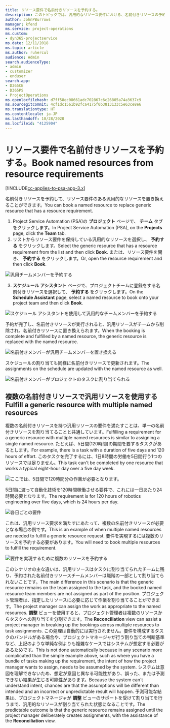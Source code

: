```yaml
---
title: リソース要件で名前付きリソースを予約する。
description: このトピックでは、汎用的なリソース要件における、名前付きリソースの予約について説明します。
author: JohnPBurrows
manager: kfend
ms.service: project-operations
ms.custom:
- dyn365-projectservice
ms.date: 12/11/2018
ms.topic: article
ms.author: ruhercul
audience: Admin
search.audienceType:
- admin
- customizer
- enduser
search.app:
- D365CE
- D365PS
- ProjectOperations
ms.openlocfilehash: d7ff58ec08661adc702867c6c26805a74a3637c9
ms.sourcegitcommit: 4cf1dc1561b92fca4175f0b3813133c5e63ce8e6
ms.translationtype: HT
ms.contentlocale: ja-JP
ms.lasthandoff: 10/28/2020
ms.locfileid: "4125904"
---
```

# <a name="book-named-resources-from-resource-requirements"></a><span data-ttu-id="b3b8a-103">リソース要件で名前付きリソースを予約する。</span><span class="sxs-lookup"><span data-stu-id="b3b8a-103">Book named resources from resource requirements</span></span>

[!INCLUDE[cc-applies-to-psa-app-3.x](../includes/cc-applies-to-psa-app-3x.md)]

<span data-ttu-id="b3b8a-104">名前付きリソースを予約して、リソース要件のある汎用的なリソースを置き換えることができます。</span><span class="sxs-lookup"><span data-stu-id="b3b8a-104">You can book a named resource to replace generic resource that has a resource requirement.</span></span>

1. <span data-ttu-id="b3b8a-105">Project Service Automation (PSA)の **プロジェクト** ページで、 **チーム** タブをクリックします。</span><span class="sxs-lookup"><span data-stu-id="b3b8a-105">In Project Service Automation (PSA), on the **Projects** page, click the **Team** tab.</span></span>
2. <span data-ttu-id="b3b8a-106">リストからリソース要件を保持している汎用的なリソースを選択し、 **予約する** をクリックします。</span><span class="sxs-lookup"><span data-stu-id="b3b8a-106">Select the generic resource that has a resource requirement from the list and then click **Book**.</span></span> <span data-ttu-id="b3b8a-107">または、リソース要件を開き、 **予約する** をクリックします。</span><span class="sxs-lookup"><span data-stu-id="b3b8a-107">Or, open the resource requirement and then click **Book**.</span></span>


![汎用チームメンバーを予約する](media/RM-how-to-14.png)


3. <span data-ttu-id="b3b8a-109">**スケジュール アシスタント** ページで、プロジェクトチームに登録をする名前付きリソースを選択して、 **予約する** をクリックします。</span><span class="sxs-lookup"><span data-stu-id="b3b8a-109">On the **Schedule Assistant** page, select a named resource to book onto your project team and then click **Book**.</span></span>

![スケジュール アシスタントを使用して汎用的なチームメンバーを予約する](media/RM-how-to-15.png)

<span data-ttu-id="b3b8a-111">予約が完了し、名前付きリソースが実行されると、汎用リソースがチームから削除され、名前付きリソースに置き換えられます。</span><span class="sxs-lookup"><span data-stu-id="b3b8a-111">When the booking is complete and fulfilled by a named resource, the generic resource is replaced with the named resource.</span></span>

![名前付きメンバーが汎用チームメンバーを置き換える](media/RM-how-to-16.png)

<span data-ttu-id="b3b8a-113">スケジュールの割り当ても同様に名前付きリソースで更新されます。</span><span class="sxs-lookup"><span data-stu-id="b3b8a-113">The assignments on the schedule are updated with the named resource as well.</span></span>

![名前付きメンバーがプロジェクトのタスクに割り当てられる](media/RM-how-to-17.png)

## <a name="fulfill-a-generic-resource-with-multiple-named-resources"></a><span data-ttu-id="b3b8a-115">複数の名前付きリソースで汎用リソースを使用する</span><span class="sxs-lookup"><span data-stu-id="b3b8a-115">Fulfill a generic resource with multiple named resources</span></span>
<span data-ttu-id="b3b8a-116">複数の名前付きリソースを持つ汎用リソースの要件を満たすことは、単一の名前付きリソースを割り当てることと共通しています。</span><span class="sxs-lookup"><span data-stu-id="b3b8a-116">Fulfilling a requirement for a generic resource with multiple named resources is similar to assigning a single named resource.</span></span> <span data-ttu-id="b3b8a-117">たとえば、5日間(120時間)の期間を要するタスクがあるとします。</span><span class="sxs-lookup"><span data-stu-id="b3b8a-117">For example, there is a task with a duration of five days and 120 hours of effort.</span></span> <span data-ttu-id="b3b8a-118">このタスクを完了するには、1日8時間の労働を5日間行う1つのリソースでは足りません。</span><span class="sxs-lookup"><span data-stu-id="b3b8a-118">This task can't be completed by one resource that works a typical eight-hour day over a five day week.</span></span> 

![ここでは、5日間で120時間分の作業が必要となります。](media/RM-how-to-21.png)

<span data-ttu-id="b3b8a-120">5日間に渡って自動化技術を120時間稼働させる要件で、これには一日あたり24時間必要となります。</span><span class="sxs-lookup"><span data-stu-id="b3b8a-120">The requirement is for 120 hours of robotics engineering over five days, which is 24 hours per day.</span></span>

![各日ごとの要件](media/RM-how-to-22.png)

<span data-ttu-id="b3b8a-122">これは、汎用リソース要求を満たすにあたって、複数の名前付きリソースが必要となる場合の例です。</span><span class="sxs-lookup"><span data-stu-id="b3b8a-122">This is an example of when multiple named resources are needed to fulfill a generic resource request.</span></span> <span data-ttu-id="b3b8a-123">要件を実現するには複数のリソースを予約する必要があります。</span><span class="sxs-lookup"><span data-stu-id="b3b8a-123">You will need to book multiple resources to fulfill the requirement.</span></span>

![要件を実現するために複数のリソースを予約する](media/RM-how-to-23.png)

<span data-ttu-id="b3b8a-125">このシナリオの主な違いは、汎用リソースはタスクに割り当てられたチームに残り、予約された名前付きリソースチームメンバーは職階の一部として割り当てられないことです。</span><span class="sxs-lookup"><span data-stu-id="b3b8a-125">The main difference in this scenario is that the generic resource remains on the team assigned to the task, and the booked named resource team members are not assigned as part of the position.</span></span> <span data-ttu-id="b3b8a-126">プロジェクト管理者は、指定したリソースに必要に応じて作業を割り当てることができます。</span><span class="sxs-lookup"><span data-stu-id="b3b8a-126">The project manager can assign the work as appropriate to the named resources.</span></span> <span data-ttu-id="b3b8a-127">**調整** ビューを使用すると、プロジェクト管理者は複数のリソースからタスクへの割り当てを分割できます。</span><span class="sxs-lookup"><span data-stu-id="b3b8a-127">The **Reconciliation** view can assist a project manager in breaking up the bookings across multiple resources to task assignments.</span></span> <span data-ttu-id="b3b8a-128">この処理は自動的には実行されません。要件を構成するタスクのバンドルがある場合や、プロジェクトマネージャが行う割り当ての判断基準など、上記のような単純な例よりも複雑なケースではシステムが想定する必要があるためです。</span><span class="sxs-lookup"><span data-stu-id="b3b8a-128">This is not done automatically because in any scenario more complicated than the simple example above, such as where you have a bundle of tasks making up the requirement, the intent of how the project manager wants to assign, needs to be assumed by the system.</span></span> <span data-ttu-id="b3b8a-129">システムは意図を理解できないため、想定が意図と異なる可能性があり、誤った、または予測できない結果が生じる可能性があります。</span><span class="sxs-lookup"><span data-stu-id="b3b8a-129">Because the system can't understand intent, chances are that the assumptions will be different than intended and an incorrect or unpredictable result will happen.</span></span> <span data-ttu-id="b3b8a-130">予測可能な結果は、プロジェクトマネージャが **調整** ビューのサポートを受けて割り当てを行うまで、汎用的なリソースが割り当てられた状態になることです。</span><span class="sxs-lookup"><span data-stu-id="b3b8a-130">The predictable outcome is that the generic resource remains assigned until the project manager deliberately creates assignments, with the assistance of the **Reconciliation** view.</span></span>


